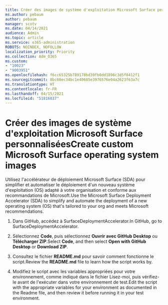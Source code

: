 ```yaml
---
title: Créer des images de système d'exploitation Microsoft Surface personnalisées
ms.author: pebaum
author: pebaum
manager: scotv
ms.date: 04/14/2021
audience: Admin
ms.topic: article
ms.service: o365-administration
ROBOTS: NOINDEX, NOFOLLOW
localization_priority: Priority
ms.collection: Adm_O365
ms.custom:
- "10023"
- "9003951"
ms.openlocfilehash: f6cc65325b789178bd39fb0dd1896c3d5f0412f1
ms.sourcegitcommit: 8bc60ec34bc1e40685e3976576e04a2623f63a7c
ms.translationtype: HT
ms.contentlocale: fr-FR
ms.lasthandoff: 04/15/2021
ms.locfileid: "51816037"
---
```

# <a name="create-custom-microsoft-surface-operating-system-images"></a><span data-ttu-id="0c34e-102">Créer des images de système d'exploitation Microsoft Surface personnalisées</span><span class="sxs-lookup"><span data-stu-id="0c34e-102">Create custom Microsoft Surface operating system images</span></span>

<span data-ttu-id="0c34e-103">Utilisez l'accélérateur de déploiement Microsoft Surface (SDA) pour simplifier et automatiser le déploiement d'un nouveau système d'exploitation (OS) adapté à votre organisation et conforme aux recommandations de Microsoft.</span><span class="sxs-lookup"><span data-stu-id="0c34e-103">Use the Microsoft Surface Deployment Accelerator (SDA) to simplify and automate the deployment of a new operating system (OS) that's tailored to your org and meets Microsoft recommendations.</span></span>

1. <span data-ttu-id="0c34e-104">Dans GitHub, accédez à SurfaceDeploymentAccelerator.</span><span class="sxs-lookup"><span data-stu-id="0c34e-104">In GitHub, go to SurfaceDeploymentAccelerator.</span></span>

1. <span data-ttu-id="0c34e-105">Sélectionnez **Code**, puis sélectionnez **Ouvrir avec GitHub Desktop** ou **Télécharger ZIP**.</span><span class="sxs-lookup"><span data-stu-id="0c34e-105">Select **Code**, and then select **Open with GitHub Desktop** or **Download ZIP**.</span></span>

1. <span data-ttu-id="0c34e-106">Consultez le fichier **README.md** pour savoir comment fonctionne le script.</span><span class="sxs-lookup"><span data-stu-id="0c34e-106">Review the **README.md** file to learn how the script works by.</span></span>

1. <span data-ttu-id="0c34e-107">Modifiez le script avec les variables appropriées pour votre environnement, comme indiqué dans le fichier Lisez-moi, puis vérifiez-le avant de l'exécuter dans votre environnement de test.</span><span class="sxs-lookup"><span data-stu-id="0c34e-107">Edit the script with the appropriate variables for your environment as documented in the Readme file, and then review it before running it in your test environment.</span></span>
